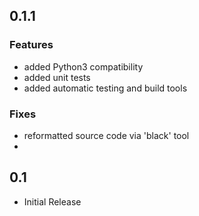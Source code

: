 ## 0.1.1

### Features
- added Python3 compatibility
- added unit tests
- added automatic testing and build tools
### Fixes
- reformatted source code via 'black' tool
-

## 0.1

- Initial Release
